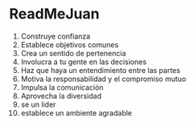 # ReadMeJuan

1. Construye confianza
2. Establece objetivos comunes
3. Crea un sentido de pertenencia
4. Involucra a tu gente en las decisiones
5. Haz que haya un entendimiento entre las partes
6. Motiva la responsabilidad y el compromiso mutuo
7. Impulsa la comunicación
8. Aprovecha la diversidad
9. se un lider
10. establece un ambiente agradable